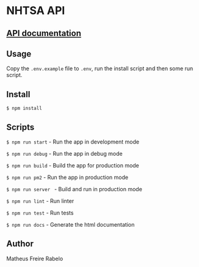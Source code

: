# NHTSA API

## [API documentation](https://matheusrabelo.github.io/NHTSA-Api/public/)

## Usage
Copy the `.env.example` file to `.env`, run the install script and then some run script.

## Install

`$ npm install`

## Scripts

`$ npm run start` - Run the app in development mode

`$ npm run debug` - Run the app in debug mode

`$ npm run build` - Build the app for production mode

`$ npm run pm2` - Run the app in production mode

`$ npm run server ` - Build and run in production mode

`$ npm run lint` - Run linter

`$ npm run test` - Run tests

`$ npm run docs` - Generate the html documentation

## Author
Matheus Freire Rabelo
